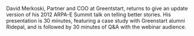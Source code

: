 David Merkoski, Partner and COO at Greentstart, returns to give an update version of his 2012 ARPA-E Summit talk on telling better stories. His presentation is 30 minutes, featuring a case study with Greenstart alumni Ridepal, and is followed by 30 minutes of Q&A with the webinar audience.
